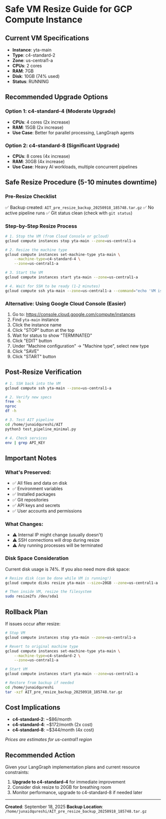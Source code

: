 # Safe VM Resize Guide for GCP Compute Instance

## Current VM Specifications
- **Instance**: yta-main
- **Type**: c4-standard-2
- **Zone**: us-central1-a
- **CPUs**: 2 cores
- **RAM**: 7GB
- **Disk**: 10GB (74% used)
- **Status**: RUNNING

## Recommended Upgrade Options

### Option 1: c4-standard-4 (Moderate Upgrade)
- **CPUs**: 4 cores (2x increase)
- **RAM**: 15GB (2x increase)
- **Use Case**: Better for parallel processing, LangGraph agents

### Option 2: c4-standard-8 (Significant Upgrade)
- **CPUs**: 8 cores (4x increase)
- **RAM**: 30GB (4x increase)
- **Use Case**: Heavy AI workloads, multiple concurrent pipelines

## Safe Resize Procedure (5-10 minutes downtime)

### Pre-Resize Checklist
✅ Backup created: `AIT_pre_resize_backup_20250918_185748.tar.gz`
✅ No active pipeline runs
✅ Git status clean (check with `git status`)

### Step-by-Step Resize Process

```bash
# 1. Stop the VM (from Cloud Console or gcloud)
gcloud compute instances stop yta-main --zone=us-central1-a

# 2. Resize the machine type
gcloud compute instances set-machine-type yta-main \
    --machine-type=c4-standard-4 \
    --zone=us-central1-a

# 3. Start the VM
gcloud compute instances start yta-main --zone=us-central1-a

# 4. Wait for SSH to be ready (1-2 minutes)
gcloud compute ssh yta-main --zone=us-central1-a --command="echo 'VM is ready'"
```

### Alternative: Using Google Cloud Console (Easier)

1. Go to: https://console.cloud.google.com/compute/instances
2. Find `yta-main` instance
3. Click the instance name
4. Click "STOP" button at the top
5. Wait for status to show "TERMINATED"
6. Click "EDIT" button
7. Under "Machine configuration" → "Machine type", select new type
8. Click "SAVE"
9. Click "START" button

## Post-Resize Verification

```bash
# 1. SSH back into the VM
gcloud compute ssh yta-main --zone=us-central1-a

# 2. Verify new specs
free -h
nproc
df -h

# 3. Test AIT pipeline
cd /home/junaidqureshi/AIT
python3 test_pipeline_minimal.py

# 4. Check services
env | grep API_KEY
```

## Important Notes

### What's Preserved:
- ✅ All files and data on disk
- ✅ Environment variables
- ✅ Installed packages
- ✅ Git repositories
- ✅ API keys and secrets
- ✅ User accounts and permissions

### What Changes:
- ⚠️ Internal IP might change (usually doesn't)
- ⚠️ SSH connections will drop during resize
- ⚠️ Any running processes will be terminated

### Disk Space Consideration
Current disk usage is 74%. If you also need more disk space:

```bash
# Resize disk (can be done while VM is running!)
gcloud compute disks resize yta-main --size=20GB --zone=us-central1-a

# Then inside VM, resize the filesystem
sudo resize2fs /dev/sda1
```

## Rollback Plan

If issues occur after resize:

```bash
# Stop VM
gcloud compute instances stop yta-main --zone=us-central1-a

# Revert to original machine type
gcloud compute instances set-machine-type yta-main \
    --machine-type=c4-standard-2 \
    --zone=us-central1-a

# Start VM
gcloud compute instances start yta-main --zone=us-central1-a

# Restore from backup if needed
cd /home/junaidqureshi
tar -xzf AIT_pre_resize_backup_20250918_185748.tar.gz
```

## Cost Implications

- **c4-standard-2**: ~$86/month
- **c4-standard-4**: ~$172/month (2x cost)
- **c4-standard-8**: ~$344/month (4x cost)

*Prices are estimates for us-central1 region*

## Recommended Action

Given your LangGraph implementation plans and current resource constraints:
1. **Upgrade to c4-standard-4** for immediate improvement
2. Consider disk resize to 20GB for breathing room
3. Monitor performance, upgrade to c4-standard-8 if needed later

---

**Created**: September 18, 2025
**Backup Location**: `/home/junaidqureshi/AIT_pre_resize_backup_20250918_185748.tar.gz`